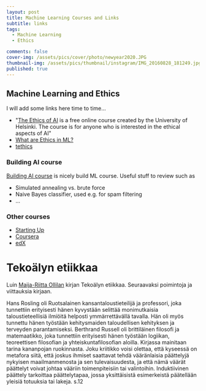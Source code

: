 ```yaml
---
layout: post
title: Machine Learning Courses and Links
subtitle: links
tags:
  - Machine Learning
  - Ethics

comments: false
cover-img: /assets/pics/cover/photo/newyear2020.JPG
thumbnail-img: /assets/pics/thumbnail/instagram/IMG_20160828_181249.jpg
published: true
---
```





## Machine Learning and Ethics

I will add some links here time to time...

- "[The Ethics of AI](https://ethics-of-ai.mooc.fi/) is a free online course created by the University of Helsinki. The course is for anyone who is interested in the ethical aspects of AI"
- [What are Ethics in ML?](https://www.youtube.com/watch?v=F0cxzESR7ec&list=PLtmWHNX-gukIU6V33Bc8eP8OD41I4GywR)
- [tethics](https://en.wikipedia.org/wiki/Silicon_Valley_(TV_series))


### Building AI course

[Building AI course](https://buildingai.elementsofai.com/) is nicely build ML course. Useful stuff to review such as
- Simulated annealing vs. brute force
- Naive Bayes classifier, used e.g. for spam filtering
- ...

### Other courses

- [Starting Up](https://starting-up.org/en/)
- [Coursera](https://www.coursera.org/)
- [edX](https://www.edx.org/)


# Tekoälyn etiikkaa

Luin [Maija-Riitta Ollilan](https://www.adlibris.com/fi/kirja/tekoalyn-etiikkaa-9789511327493) kirjan Tekoälyn etiikkaa. Seuraavaksi poimintoja ja viittauksia kirjaan.

Hans Rosling oli Ruotsalainen kansantaloustieteilijä ja professori, joka tunnettiin erityisesti hänen kyvystään selittää monimutkaisia taloustieteellisiä ilmiöitä helposti ymmärrettävällä tavalla. Hän oli myös tunnettu hänen työstään kehitysmaiden taloudellisen kehityksen ja terveyden parantamiseksi. Berthrand Russell oli brittiläinen filosofi ja matemaatikko, joka tunnettiin erityisesti hänen työstään logiikan, teoreettisen filosofian ja yhteiskuntafilosofian aloilla. Kirjassa mainitaan tarina kananpojan ruokinnasta. Joku kriitikko voisi olettaa, että kyseessä on metafora siitä, että joskus ihmiset saattavat tehdä vääränlaisia päättelyjä nykyisen maailmanmenosta ja sen tulevaisuudesta, ja että nämä väärät päättelyt voivat johtaa vääriin toimenpiteisiin tai valintoihin. Induktiivinen päättely tarkoittaa päättelytapaa, jossa yksittäisistä esimerkeistä päätellään yleisiä totuuksia tai lakeja. s.12